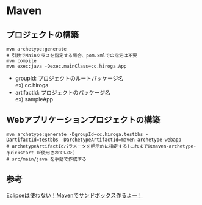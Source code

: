 # Maven

## プロジェクトの構築
```console
mvn archetype:generate
# 引数でMainクラスを指定する場合、pom.xmlでの指定は不要
mvn compile
mvn exec:java -Dexec.mainClass=cc.hiroga.App
```
* groupId: プロジェクトのルートパッケージ名  
ex) cc.hiroga  
* artifactId: プロジェクトのパッケージ名  
ex) sampleApp

## Webアプリケーションプロジェクトの構築
```console
mvn archetype:generate -DgroupId=cc.hiroga.testbbs -DartifactId=testbbs -DarchetypeArtifactId=maven-archetype-webapp
# archetypeArtifactIdパラメータを明示的に指定する(これまではmaven-archetype-quickstart が使用されていた)
# src/main/java を手動で作成する
```

## 参考
[Eclipseは使わない！Mavenでサンドボックス作るよー！](http://hiroga.hatenablog.com/entry/2017/12/04/234930)